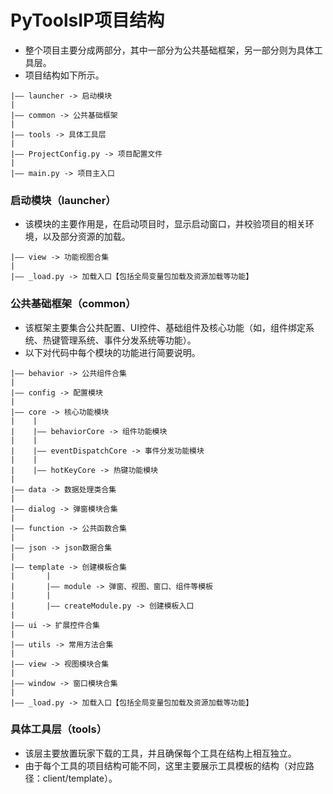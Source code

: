 # PyToolsIP项目结构
  * 整个项目主要分成两部分，其中一部分为公共基础框架，另一部分则为具体工具层。
  * 项目结构如下所示。
```
|—— launcher -> 启动模块
|
|—— common -> 公共基础框架
|
|—— tools -> 具体工具层
|
|—— ProjectConfig.py -> 项目配置文件
|
|—— main.py -> 项目主入口
```


### 启动模块（launcher）
  * 该模块的主要作用是，在启动项目时，显示启动窗口，并校验项目的相关环境，以及部分资源的加载。
```
|—— view -> 功能视图合集
|
|—— _load.py -> 加载入口【包括全局变量包加载及资源加载等功能】
```

### 公共基础框架（common）
  * 该框架主要集合公共配置、UI控件、基础组件及核心功能（如，组件绑定系统、热键管理系统、事件分发系统等功能）。
  * 以下对代码中每个模块的功能进行简要说明。
```
|—— behavior -> 公共组件合集
|
|—— config -> 配置模块
|
|—— core -> 核心功能模块
|	 |
|	 |—— behaviorCore -> 组件功能模块
|	 |
|	 |—— eventDispatchCore -> 事件分发功能模块
|	 |
|	 |—— hotKeyCore -> 热键功能模块
|
|—— data -> 数据处理类合集
|
|—— dialog -> 弹窗模块合集
|
|—— function -> 公共函数合集
|
|—— json -> json数据合集
|
|—— template -> 创建模板合集
|		|
|		|—— module -> 弹窗、视图、窗口、组件等模板
|		|
|		|—— createModule.py -> 创建模板入口
|
|—— ui -> 扩展控件合集
|
|—— utils -> 常用方法合集
|
|—— view -> 视图模块合集
|
|—— window -> 窗口模块合集
|
|—— _load.py -> 加载入口【包括全局变量包加载及资源加载等功能】
```


### 具体工具层（tools）
  * 该层主要放置玩家下载的工具，并且确保每个工具在结构上相互独立。
  * 由于每个工具的项目结构可能不同，这里主要展示工具模板的结构（对应路径：client/template）。